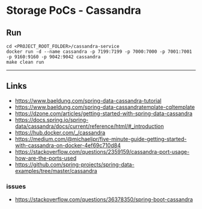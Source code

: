 
# Storage PoCs - Cassandra

## Run

```
cd <PROJECT_ROOT_FOLDER>/cassandra-service
docker run -d --name cassandra -p 7199:7199 -p 7000:7000 -p 7001:7001 -p 9160:9160 -p 9042:9042 cassandra
make clean run
```

---

## Links

* https://www.baeldung.com/spring-data-cassandra-tutorial
* https://www.baeldung.com/spring-data-cassandratemplate-cqltemplate
* https://dzone.com/articles/getting-started-with-spring-data-cassandra
* https://docs.spring.io/spring-data/cassandra/docs/current/reference/html/#_introduction
* https://hub.docker.com/_/cassandra
* https://medium.com/@michaeljpr/five-minute-guide-getting-started-with-cassandra-on-docker-4ef69c710d84
* https://stackoverflow.com/questions/2359159/cassandra-port-usage-how-are-the-ports-used
* https://github.com/spring-projects/spring-data-examples/tree/master/cassandra

### issues

* https://stackoverflow.com/questions/36378350/spring-boot-cassandra
